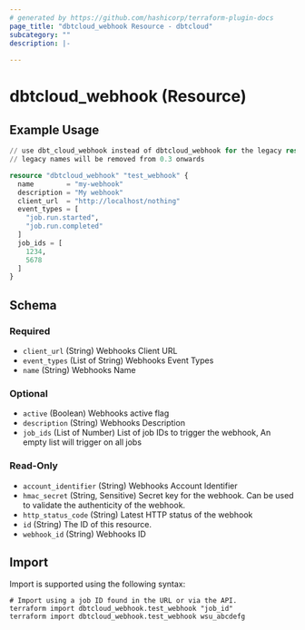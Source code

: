 ```yaml
---
# generated by https://github.com/hashicorp/terraform-plugin-docs
page_title: "dbtcloud_webhook Resource - dbtcloud"
subcategory: ""
description: |-
  
---
```


# dbtcloud_webhook (Resource)



## Example Usage

```terraform
// use dbt_cloud_webhook instead of dbtcloud_webhook for the legacy resource names
// legacy names will be removed from 0.3 onwards

resource "dbtcloud_webhook" "test_webhook" {
  name        = "my-webhook"
  description = "My webhook"
  client_url  = "http://localhost/nothing"
  event_types = [
    "job.run.started",
    "job.run.completed"
  ]
  job_ids = [
    1234,
    5678
  ]
}
```

<!-- schema generated by tfplugindocs -->
## Schema

### Required

- `client_url` (String) Webhooks Client URL
- `event_types` (List of String) Webhooks Event Types
- `name` (String) Webhooks Name

### Optional

- `active` (Boolean) Webhooks active flag
- `description` (String) Webhooks Description
- `job_ids` (List of Number) List of job IDs to trigger the webhook, An empty list will trigger on all jobs

### Read-Only

- `account_identifier` (String) Webhooks Account Identifier
- `hmac_secret` (String, Sensitive) Secret key for the webhook. Can be used to validate the authenticity of the webhook.
- `http_status_code` (String) Latest HTTP status of the webhook
- `id` (String) The ID of this resource.
- `webhook_id` (String) Webhooks ID

## Import

Import is supported using the following syntax:

```shell
# Import using a job ID found in the URL or via the API.
terraform import dbtcloud_webhook.test_webhook "job_id"
terraform import dbtcloud_webhook.test_webhook wsu_abcdefg
```

